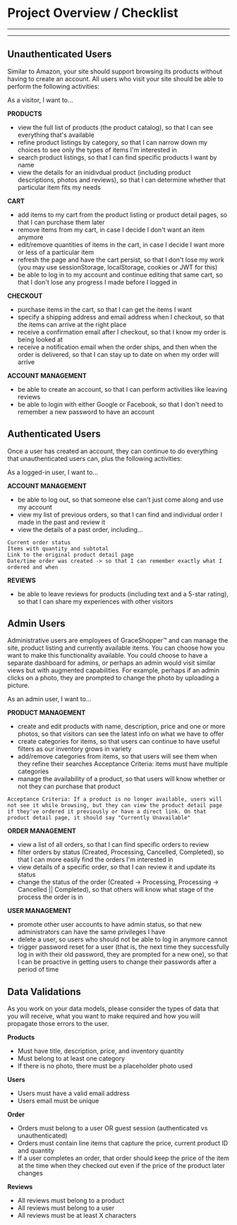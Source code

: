 # Project Overview / Checklist
---
---


## Unauthenticated Users
Similar to Amazon, your site should support browsing its products without having to create an account. All users who visit your site should be able to perform the following activities:

As a visitor, I want to...

**PRODUCTS**
+ view the full list of products (the product catalog), so that I can see everything that's available
+ refine product listings by category, so that I can narrow down my choices to see only the types of items I'm interested in
+ search product listings, so that I can find specific products I want by name
+ view the details for an inidivdual product (including product descriptions, photos and reviews), so that I can determine whether that particular item fits my needs

**CART**
+ add items to my cart from the product listing or product detail pages, so that I can purchase them later
+ remove items from my cart, in case I decide I don't want an item anymore
+ edit/remove quantities of items in the cart, in case I decide I want more or less of a particular item
+ refresh the page and have the cart persist, so that I don't lose my work (you may use sessionStorage, localStorage, cookies or JWT for this)
+ be able to log in to my account and continue editing that same cart, so that I don't lose any progress I made before I logged in

**CHECKOUT**
+ purchase items in the cart, so that I can get the items I want
+ specify a shipping address and email address when I checkout, so that the items can arrive at the right place
+ receive a confirmation email after I checkout, so that I know my order is being looked at
+ receive a notification email when the order ships, and then when the order is delivered, so that I can stay up to date on when my order will arrive

**ACCOUNT MANAGEMENT**
+ be able to create an account, so that I can perform activities like leaving reviews
+ be able to login with either Google or Facebook, so that I don't need to remember a new password to have an account


## Authenticated Users
Once a user has created an account, they can continue to do everything that unauthenticated users can, plus the following activities:

As a logged-in user, I want to...

**ACCOUNT MANAGEMENT**
+ be able to log out, so that someone else can't just come along and use my account
+ view my list of previous orders, so that I can find and individual order I made in the past and review it
+ view the details of a past order, including...
```
Current order status
Items with quantity and subtotal
Link to the original product detail page
Date/time order was created -> so that I can remember exactly what I ordered and when
```

**REVIEWS**
+ be able to leave reviews for products (including text and a 5-star rating), so that I can share my experiences with other visitors

## Admin Users
Administrative users are employees of GraceShopper™ and can manage the site, product listing and currently available items. You can choose how you want to make this functionality available. You could choose to have a separate dashboard for admins, or perhaps an admin would visit similar views but with augmented capabilities. For example, perhaps if an admin clicks on a photo, they are prompted to change the photo by uploading a picture.

As an admin user, I want to...

**PRODUCT MANAGEMENT**
+ create and edit products with name, description, price and one or more photos, so that visitors can see the latest info on what we have to offer
+ create categories for items, so that users can continue to have useful filters as our inventory grows in variety
+ add/remove categories from items, so that users will see them when they refine their searches
Acceptance Criteria: items must have multiple categories
+ manage the availability of a product, so that users will know whether or not they can purchase that product
```
Acceptance Criteria: If a product is no longer available, users will not see it while browsing, but they can view the product detail page if they've ordered it previously or have a direct link. On that product detail page, it should say "Currently Unavailable"
```

**ORDER MANAGEMENT**
+ view a list of all orders, so that I can find specific orders to review
+ filter orders by status (Created, Processing, Cancelled, Completed), so that I can more easily find the orders I'm interested in
+ view details of a specific order, so that I can review it and update its status
+ change the status of the order (Created -> Processing, Processing -> Cancelled || Completed), so that others will know what stage of the process the order is in

**USER MANAGEMENT**
+ promote other user accounts to have admin status, so that new administrators can have the same privileges I have
+ delete a user, so users who should not be able to log in anymore cannot
+ trigger password reset for a user (that is, the next time they successfully log in with their old password, they are prompted for a new one), so that I can be proactive in getting users to change their passwords after a period of time

## Data Validations
As you work on your data models, please consider the types of data that you will receive, what you want to make required and how you will propagate those errors to the user.

**Products**
+ Must have title, description, price, and inventory quantity
+ Must belong to at least one category
+ If there is no photo, there must be a placeholder photo used

**Users**
+ Users must have a valid email address
+ Users email must be unique

**Order**
+ Orders must belong to a user OR guest session (authenticated vs unauthenticated)
+ Orders must contain line items that capture the price, current product ID and quantity
+ If a user completes an order, that order should keep the price of the item at the time when they checked out even if the price of the product later changes

**Reviews**
+ All reviews must belong to a product
+ All reviews must belong to a user
+ All reviews must be at least X characters
